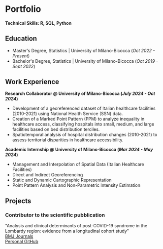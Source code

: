 # Portfolio

#### Technical Skills: R, SQL, Python

## Education			       		
- Master's Degree, Statistics	| University of Milano-Bicocca (_Oct 2022 - Present_)	 			        		
- Bachelor's Degree, Statistics | University of Milano-Bicocca (_Oct 2019 - Sept 2022_)

## Work Experience
**Research Collaborator @ University of Milano-Bicocca (_July 2024 - Oct 2024_)**
- Development of a georeferenced dataset of Italian healthcare facilities (2010-2021) using National Health Service (SSN) data.
- Creation of a Marked Point Pattern (PPM) to analyze inequality in healthcare access, classifying hospitals into small, medium, and large facilities based on bed distribution terciles.
- Spatiotemporal analysis of hospital distribution changes (2010-2021) to assess territorial disparities in healthcare accessibility.


**Academic Internship @ University of Milano-Bicocca (_Mar 2024 - May 2024_)**
- Management and Interpolation of Spatial Data (Italian Healthcare Facilities)
- Direct and Indirect Georeferencing
- Static and Dynamic Cartographic Representation
- Point Pattern Analysis and Non-Parametric Intensity Estimation


## Projects
### Contributor to the scientific pubblication 
  "Analysis and clinical determinants of post-COVID-19 syndrome in the Lombardy region: evidence from a longitudinal cohort study"  
  [BMJ Journals](https://bmjopen.bmj.com/content/14/2/e075185)  
  [Personal GitHub](https://bmjopen.bmj.com/content/14/2/e075185)

